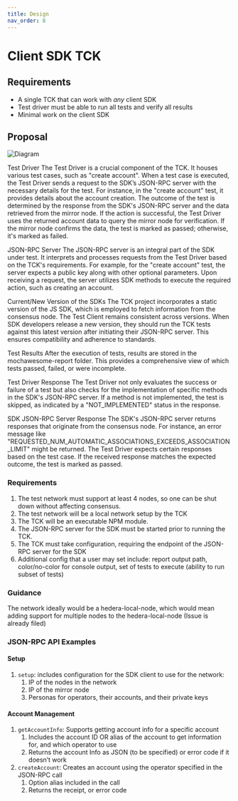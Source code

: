 ```yaml
---
title: Design
nav_order: 8
---
```

# Client SDK TCK

## Requirements

- A single TCK that can work with *any* client SDK
- Test driver must be able to run all tests and verify all results
- Minimal work on the client SDK

## Proposal

![Diagram](images/tck-high-level-design.png)

Test Driver
The Test Driver is a crucial component of the TCK. It houses various test cases, such as "create account". When a test case is executed, the Test Driver sends a request to the SDK’s JSON-RPC server with the necessary details for the test. For instance, in the "create account" test, it provides details about the account creation. The outcome of the test is determined by the response from the SDK's JSON-RPC server and the data retrieved from the mirror node. If the action is successful, the Test Driver uses the returned account data to query the mirror node for verification. If the mirror node confirms the data, the test is marked as passed; otherwise, it's marked as failed.

JSON-RPC Server
The JSON-RPC server is an integral part of the SDK under test. It interprets and processes requests from the Test Driver based on the TCK's requirements. For example, for the "create account" test, the server expects a public key along with other optional parameters. Upon receiving a request, the server utilizes SDK methods to execute the required action, such as creating an account.

Current/New Version of the SDKs
The TCK project incorporates a static version of the JS SDK, which is employed to fetch information from the consensus node. The Test Client remains consistent across versions. When SDK developers release a new version, they should run the TCK tests against this latest version after initiating their JSON-RPC server. This ensures compatibility and adherence to standards.

Test Results
After the execution of tests, results are stored in the mochawesome-report folder. This provides a comprehensive view of which tests passed, failed, or were incomplete.

Test Driver Response
The Test Driver not only evaluates the success or failure of a test but also checks for the implementation of specific methods in the SDK's JSON-RPC server. If a method is not implemented, the test is skipped, as indicated by a "NOT_IMPLEMENTED" status in the response.

SDK JSON-RPC Server Response
The SDK's JSON-RPC server returns responses that originate from the consensus node. For instance, an error message like "REQUESTED_NUM_AUTOMATIC_ASSOCIATIONS_EXCEEDS_ASSOCIATION_LIMIT" might be returned. The Test Driver expects certain responses based on the test case. If the received response matches the expected outcome, the test is marked as passed.

### Requirements

1. The test network must support at least 4 nodes, so one can be shut down without affecting consensus.
2. The test network will be a local network setup by the TCK
3. The TCK will be an executable NPM module.
4. The JSON-RPC server for the SDK must be started prior to running the TCK.
5. The TCK must take configuration, requiring the endpoint of the JSON-RPC
   server for the SDK
6. Additional config that a user may set include: report output path,
   color/no-color for console output, set of tests to execute (ability to run
   subset of tests)

### Guidance

The network ideally would be a hedera-local-node, which would mean adding support for multiple nodes to the hedera-local-node (Issue is already filed)

### JSON-RPC API Examples

#### Setup

1. `setup`: includes configuration for the SDK client to use for the network:
    1. IP of the nodes in the network
    2. IP of the mirror node
    3. Personas for operators, their accounts, and their private keys

#### Account Management

1. `getAccountInfo`: Supports getting account info for a specific account
    1. Includes the account ID OR alias of the account to get information for,
       and which operator to use
    2. Returns the account Info as JSON (to be specified) or error code if it
       doesn’t work
2. `createAccount`: Creates an account using the operator specified in the
   JSON-RPC call
    1. Option alias included in the call
    2. Returns the receipt, or error code
